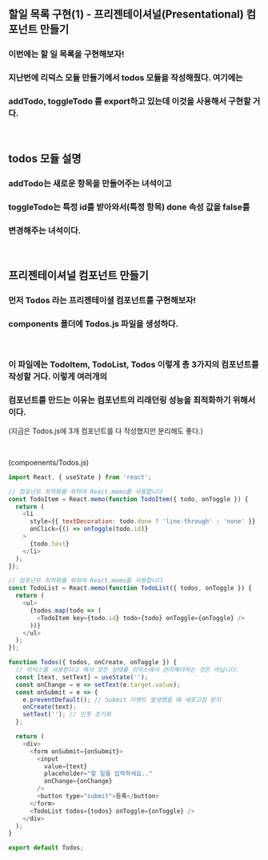 ## 할일 목록 구현(1) - 프리젠테이셔널(Presentational) 컴포넌트 만들기

### 이번에는 할 일 목록을 구현해보자!

### 지난번에 리덕스 모듈 만들기에서 todos 모듈을 작성해줬다. 여기에는

### addTodo, toggleTodo 를 export하고 있는데 이것을 사용해서 구현할 거다.

<br>

## todos 모듈 설명

### addTodo는 새로운 항목을 만들어주는 녀석이고

### toggleTodo는 특정 id를 받아와서(특정 항목) done 속성 값을 false를

### 변경해주는 녀석이다.

<br>

## 프리젠테이셔널 컴포넌트 만들기

### 먼저 Todos 라는 프리젠테이셜 컴포넌트를 구현해보자!

### components 폴더에 Todos.js 파일을 생성하다.

<br>

### 이 파일에는 TodoItem, TodoList, Todos 이렇게 총 3가지의 컴포넌트를 작성할 거다. 이렇게 여러개의

### 컴포넌트를 만드는 이유는 컴포넌트의 리래던링 성능을 최적화하기 위해서이다.

(지금은 Todos.js에 3개 컴포넌트를 다 작성했지만 분리해도 좋다.)

<br>

(compoenents/Todos.js)

```javascript
import React, { useState } from 'react';

// 컴포넌트 최적화를 위하여 React.memo를 사용합니다
const TodoItem = React.memo(function TodoItem({ todo, onToggle }) {
  return (
    <li
      style={{ textDecoration: todo.done ? 'line-through' : 'none' }}
      onClick={() => onToggle(todo.id)}
    >
      {todo.text}
    </li>
  );
});

// 컴포넌트 최적화를 위하여 React.memo를 사용합니다
const TodoList = React.memo(function TodoList({ todos, onToggle }) {
  return (
    <ul>
      {todos.map(todo => (
        <TodoItem key={todo.id} todo={todo} onToggle={onToggle} />
      ))}
    </ul>
  );
});

function Todos({ todos, onCreate, onToggle }) {
  // 리덕스를 사용한다고 해서 모든 상태를 리덕스에서 관리해야하는 것은 아닙니다.
  const [text, setText] = useState('');
  const onChange = e => setText(e.target.value);
  const onSubmit = e => {
    e.preventDefault(); // Submit 이벤트 발생했을 때 새로고침 방지
    onCreate(text);
    setText(''); // 인풋 초기화
  };

  return (
    <div>
      <form onSubmit={onSubmit}>
        <input
          value={text}
          placeholder="할 일을 입력하세요.."
          onChange={onChange}
        />
        <button type="submit">등록</button>
      </form>
      <TodoList todos={todos} onToggle={onToggle} />
    </div>
  );
}

export default Todos;
```

```

```
